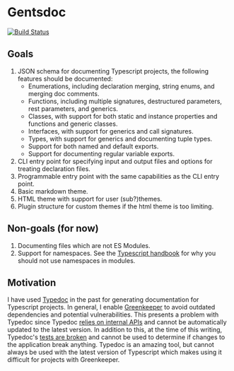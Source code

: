 # Gentsdoc

[![Build Status](https://travis-ci.org/Gerrit0/gentsdoc.svg?branch=master)](https://travis-ci.org/Gerrit0/gentsdoc)

## Goals

1. JSON schema for documenting Typescript projects, the following features should be documented:
    - Enumerations, including declaration merging, string enums, and merging doc comments.
    - Functions, including multiple signatures, destructured parameters, rest parameters, and generics.
    - Classes, with support for both static and instance properties and functions and generic classes.
    - Interfaces, with support for generics and call signatures.
    - Types, with support for generics and documenting tuple types.
    - Support for both named and default exports.
    - Support for documenting regular variable exports.
1. CLI entry point for specifying input and output files and options for treating declaration files.
1. Programmable entry point with the same capabilities as the CLI entry point.
1. Basic markdown theme.
1. HTML theme with support for user (sub?)themes.
1. Plugin structure for custom themes if the html theme is too limiting.

## Non-goals (for now)

1. Documenting files which are not ES Modules.
1. Support for namespaces. See the [Typescript handbook](https://www.typescriptlang.org/docs/handbook/modules.html#do-not-use-namespaces-in-modules) for why you should not use namespaces in modules.

## Motivation

I have used [Typedoc](https://github.com/TypeStrong/typedoc) in the past for generating documentation for Typescript projects. In general, I enable [Greenkeeper](https://greenkeeper.io/) to avoid outdated dependencies and potential vulnerabilities. This presents a problem with Typedoc since Typedoc [relies on internal APIs](https://github.com/TypeStrong/typedoc/issues/655#issuecomment-348983162) and cannot be automatically updated to the latest version. In addition to this, at the time of this writing, Typedoc's [tests are broken](https://github.com/TypeStrong/typedoc/issues/616) and cannot be used to determine if changes to the application break anything. Typedoc is an amazing tool, but cannot always be used with the latest version of Typescript which makes using it difficult for projects with Greenkeeper.
